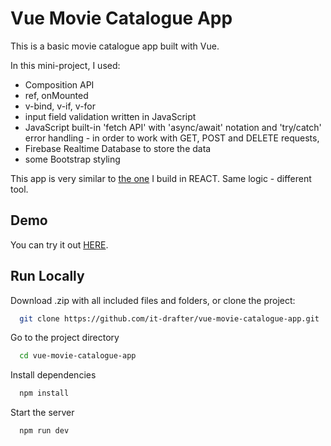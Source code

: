 # Vue Movie Catalogue App

This is a basic movie catalogue app built with Vue.

In this mini-project, I used:

- Composition API
- ref, onMounted
- v-bind, v-if, v-for
- input field validation written in JavaScript
- JavaScript built-in 'fetch API' with 'async/await' notation and 'try/catch' error handling - in order to work with GET, POST and DELETE requests,
- Firebase Realtime Database to store the data
- some Bootstrap styling

This app is very similar to [the one](https://github.com/it-drafter/react-post-app) I build in REACT. Same logic - different tool.

## Demo

You can try it out [HERE](https://it-drafter.github.io/vue-movie-catalogue-app/).

## Run Locally

Download .zip with all included files and folders, or clone the project:

```bash
  git clone https://github.com/it-drafter/vue-movie-catalogue-app.git
```

Go to the project directory

```bash
  cd vue-movie-catalogue-app
```

Install dependencies

```bash
  npm install
```

Start the server

```bash
  npm run dev
```
